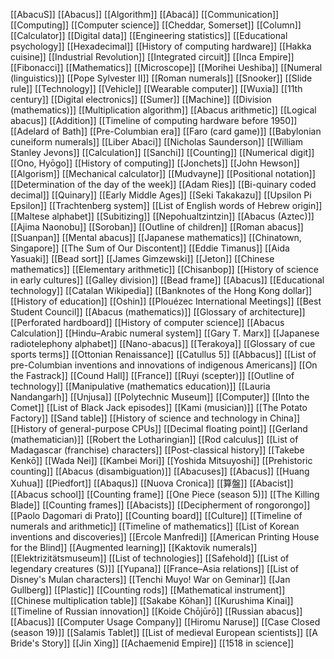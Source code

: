 [[AbacuS]]
[[Abacus]]
[[Algorithm]]
[[Abacá]]
[[Communication]]
[[Computing]]
[[Computer science]]
[[Cheddar, Somerset]]
[[Column]]
[[Calculator]]
[[Digital data]]
[[Engineering statistics]]
[[Educational psychology]]
[[Hexadecimal]]
[[History of computing hardware]]
[[Hakka cuisine]]
[[Industrial Revolution]]
[[Integrated circuit]]
[[Inca Empire]]
[[Fibonacci]]
[[Mathematics]]
[[Microscope]]
[[Morihei Ueshiba]]
[[Numeral (linguistics)]]
[[Pope Sylvester II]]
[[Roman numerals]]
[[Snooker]]
[[Slide rule]]
[[Technology]]
[[Vehicle]]
[[Wearable computer]]
[[Wuxia]]
[[11th century]]
[[Digital electronics]]
[[Sumer]]
[[Machine]]
[[Division (mathematics)]]
[[Multiplication algorithm]]
[[Abacus arithmetic]]
[[Logical abacus]]
[[Addition]]
[[Timeline of computing hardware before 1950]]
[[Adelard of Bath]]
[[Pre-Columbian era]]
[[Faro (card game)]]
[[Babylonian cuneiform numerals]]
[[Liber Abaci]]
[[Nicholas Saunderson]]
[[William Stanley Jevons]]
[[Calculation]]
[[Sanchi]]
[[Counting]]
[[Numerical digit]]
[[Ono, Hyōgo]]
[[History of computing]]
[[Jonchets]]
[[John Hewson]]
[[Algorism]]
[[Mechanical calculator]]
[[Mudvayne]]
[[Positional notation]]
[[Determination of the day of the week]]
[[Adam Ries]]
[[Bi-quinary coded decimal]]
[[Quinary]]
[[Early Middle Ages]]
[[Seki Takakazu]]
[[Upsilon Pi Epsilon]]
[[Trachtenberg system]]
[[List of English words of Hebrew origin]]
[[Maltese alphabet]]
[[Subitizing]]
[[Nepohualtzintzin]]
[[Abacus (Aztec)]]
[[Ajima Naonobu]]
[[Soroban]]
[[Outline of children]]
[[Roman abacus]]
[[Suanpan]]
[[Mental abacus]]
[[Japanese mathematics]]
[[Chinatown, Singapore]]
[[The Sum of Our Discontent]]
[[Eddie Timanus]]
[[Aida Yasuaki]]
[[Bead sort]]
[[James Gimzewski]]
[[Jeton]]
[[Chinese mathematics]]
[[Elementary arithmetic]]
[[Chisanbop]]
[[History of science in early cultures]]
[[Galley division]]
[[Bead frame]]
[[Abacus]]
[[Educational technology]]
[[Catalan Wikipedia]]
[[Banknotes of the Hong Kong dollar]]
[[History of education]]
[[Oshin]]
[[Plouézec International Meetings]]
[[Best Student Council]]
[[Abacus (mathematics)]]
[[Glossary of architecture]]
[[Perforated hardboard]]
[[History of computer science]]
[[Abacus Calculation]]
[[Hindu–Arabic numeral system]]
[[Gary T. Marx]]
[[Japanese radiotelephony alphabet]]
[[Nano-abacus]]
[[Terakoya]]
[[Glossary of cue sports terms]]
[[Ottonian Renaissance]]
[[Catullus 5]]
[[Abbacus]]
[[List of pre-Columbian inventions and innovations of indigenous Americans]]
[[On the Fastrack]]
[[Cound Hall]]
[[France]]
[[Ruyi (scepter)]]
[[Outline of technology]]
[[Manipulative (mathematics education)]]
[[Lauria Nandangarh]]
[[Unjusa]]
[[Polytechnic Museum]]
[[Computer]]
[[Into the Comet]]
[[List of Black Jack episodes]]
[[Kami (musician)]]
[[The Potato Factory]]
[[Sand table]]
[[History of science and technology in China]]
[[History of general-purpose CPUs]]
[[Decimal floating point]]
[[Gerland (mathematician)]]
[[Robert the Lotharingian]]
[[Rod calculus]]
[[List of Madagascar (franchise) characters]]
[[Post-classical history]]
[[Takebe Kenkō]]
[[Wada Nei]]
[[Kambei Mori]]
[[Yoshida Mitsuyoshi]]
[[Prehistoric counting]]
[[Abacus (disambiguation)]]
[[Abacuses]]
[[Abacus]]
[[Huang Xuhua]]
[[Piedfort]]
[[Abaqus]]
[[Nuova Cronica]]
[[算盤]]
[[Abacist]]
[[Abacus school]]
[[Counting frame]]
[[One Piece (season 5)]]
[[The Killing Blade]]
[[Counting frames]]
[[Abacists]]
[[Decipherment of rongorongo]]
[[Paolo Dagomari di Prato]]
[[Counting board]]
[[Culture]]
[[Timeline of numerals and arithmetic]]
[[Timeline of mathematics]]
[[List of Korean inventions and discoveries]]
[[Ercole Manfredi]]
[[American Printing House for the Blind]]
[[Augmented learning]]
[[Kaktovik numerals]]
[[Elektrizitätsmuseum]]
[[List of technologies]]
[[Safehold]]
[[List of legendary creatures (S)]]
[[Yupana]]
[[France–Asia relations]]
[[List of Disney's Mulan characters]]
[[Tenchi Muyo! War on Geminar]]
[[Jan Gullberg]]
[[Plastic]]
[[Counting rods]]
[[Mathematical instrument]]
[[Chinese multiplication table]]
[[Sakabe Kōhan]]
[[Kurushima Kinai]]
[[Timeline of Russian innovation]]
[[Koide Chōjūrō]]
[[Russian abacus]]
[[Abacus]]
[[Computer Usage Company]]
[[Hiromu Naruse]]
[[Case Closed (season 19)]]
[[Salamis Tablet]]
[[List of medieval European scientists]]
[[A Bride's Story]]
[[Jin Xing]]
[[Achaemenid Empire]]
[[1518 in science]]
